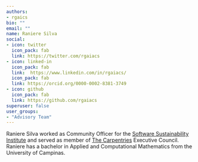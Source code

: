 ```yaml
---
authors:
- rgaics
bio: ""
email: ""
name: Raniere Silva
social:
- icon: twitter
  icon_pack: fab
  link: https://twitter.com/rgaiacs
- icon: linked-in
  icon_pack: fab
  link:  https://www.linkedin.com/in/rgaiacs/
  icon_pack: fab
  link: https://orcid.org/0000-0002-8381-3749
- icon: github
  icon_pack: fab
  link: https://github.com/rgaiacs
superuser: false
user_groups:
- "Advisory Team"
---
```


Raniere Silva worked as Community Officer for the [Software Sustainability Institute](https://software.ac.uk/) and served as member of [The Carpentries](http://thecarpentries.org/) Executive Council. Raniere has a bachelor in Applied and Computational Mathematics from the University of Campinas.

